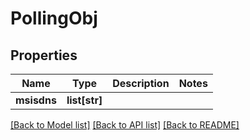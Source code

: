 # PollingObj

## Properties
Name | Type | Description | Notes
------------ | ------------- | ------------- | -------------
**msisdns** | **list[str]** |  | 

[[Back to Model list]](../README.md#documentation-for-models) [[Back to API list]](../README.md#documentation-for-api-endpoints) [[Back to README]](../README.md)



